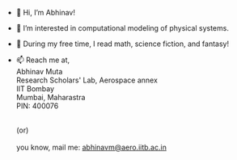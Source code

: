 - 👋 Hi, I’m Abhinav!
- 👀 I’m interested in computational modeling of physical systems.
- 🌱 During my free time, I read math, science fiction, and fantasy!
- 📫 Reach me at,<br/>
    Abhinav Muta<br/>
    Research Scholars' Lab, Aerospace annex<br/>
    IIT Bombay<br/>
    Mumbai, Maharastra<br/>
    PIN: 400076<br/><br/>
    
    (or)<br/>
    <br/>
    you know, mail me: abhinavm@aero.iitb.ac.in

<!---
abhinavmuta/abhinavmuta is a ✨ special ✨ repository because its `README.md` (this file) appears on your GitHub profile.
You can click the Preview link to take a look at your changes.
--->

